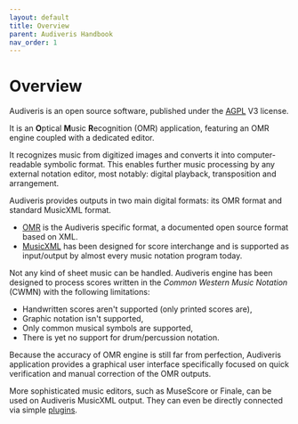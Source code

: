 ```yaml
---
layout: default
title: Overview
parent: Audiveris Handbook
nav_order: 1
---
```

# Overview

Audiveris is an open source software, published under the [AGPL](https://en.wikipedia.org/wiki/GNU_Affero_General_Public_License) V3
license.

It is an **O**ptical **M**usic **R**ecognition (OMR) application,
featuring an OMR engine coupled with a dedicated editor.

It recognizes music from digitized images and converts it into
computer-readable symbolic format.
This enables further music processing by any external notation editor,
most notably: digital playback, transposition and arrangement.

Audiveris  provides outputs in two main digital formats: its OMR format and
standard MusicXML format.
* [OMR](https://github.com/Audiveris/audiveris/wiki/Project-Structure) is the
Audiveris specific format, a documented open source format based on XML.
* [MusicXML](http://usermanuals.musicxml.com/MusicXML/MusicXML.htm) has been
designed for score interchange and is supported as input/output by almost every
music notation program today.

Not any kind of sheet music can be handled. Audiveris engine has been designed
to process scores written in the _Common Western Music Notation_ (CWMN)
with the following limitations:
* Handwritten scores aren't supported (only printed scores are),
* Graphic notation isn't supported,
* Only common musical symbols are supported,
* There is yet no support for drum/percussion notation.

Because the accuracy of OMR engine is still far from perfection,
Audiveris application provides a graphical user interface specifically focused
on quick verification and manual correction of the OMR outputs.

More sophisticated music editors, such as MuseScore or Finale, can be used on
Audiveris MusicXML output.
They can even be directly connected via simple [plugins](/advanced/plugins.md).
